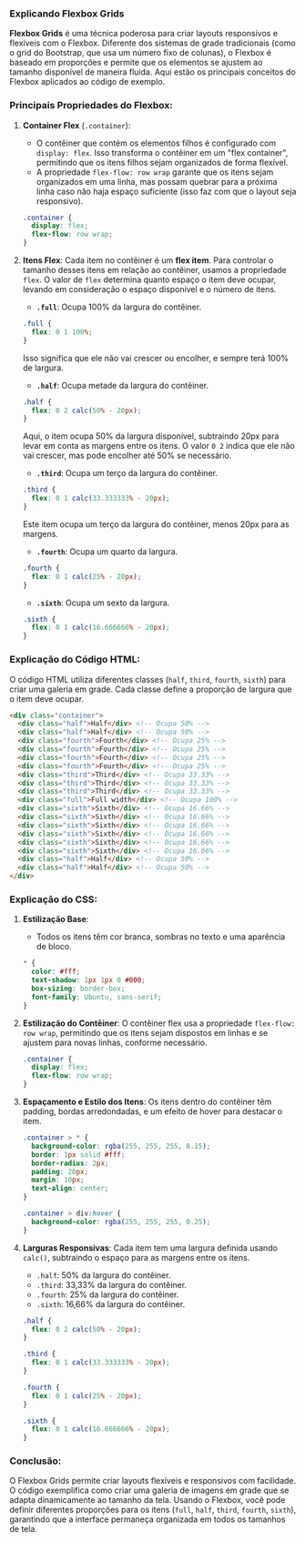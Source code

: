 ### Explicando Flexbox Grids

**Flexbox Grids** é uma técnica poderosa para criar layouts responsivos e flexíveis com o Flexbox. Diferente dos sistemas de grade tradicionais (como o grid do Bootstrap, que usa um número fixo de colunas), o Flexbox é baseado em proporções e permite que os elementos se ajustem ao tamanho disponível de maneira fluida. Aqui estão os principais conceitos do Flexbox aplicados ao código de exemplo.

### Principais Propriedades do Flexbox:

1. **Container Flex** (`.container`):
   - O contêiner que contém os elementos filhos é configurado com `display: flex`. Isso transforma o contêiner em um "flex container", permitindo que os itens filhos sejam organizados de forma flexível.
   - A propriedade `flex-flow: row wrap` garante que os itens sejam organizados em uma linha, mas possam quebrar para a próxima linha caso não haja espaço suficiente (isso faz com que o layout seja responsivo).
   
   ```css
   .container {
     display: flex;
     flex-flow: row wrap;
   }
   ```

2. **Itens Flex**:
   Cada item no contêiner é um **flex item**. Para controlar o tamanho desses itens em relação ao contêiner, usamos a propriedade `flex`. O valor de `flex` determina quanto espaço o item deve ocupar, levando em consideração o espaço disponível e o número de itens.

   - **`.full`**: Ocupa 100% da largura do contêiner.
   ```css
   .full {
     flex: 0 1 100%;
   }
   ```
   Isso significa que ele não vai crescer ou encolher, e sempre terá 100% de largura.

   - **`.half`**: Ocupa metade da largura do contêiner.
   ```css
   .half {
     flex: 0 2 calc(50% - 20px);
   }
   ```
   Aqui, o item ocupa 50% da largura disponível, subtraindo 20px para levar em conta as margens entre os itens. O valor `0 2` indica que ele não vai crescer, mas pode encolher até 50% se necessário.

   - **`.third`**: Ocupa um terço da largura do contêiner.
   ```css
   .third {
     flex: 0 1 calc(33.333333% - 20px);
   }
   ```
   Este item ocupa um terço da largura do contêiner, menos 20px para as margens.

   - **`.fourth`**: Ocupa um quarto da largura.
   ```css
   .fourth {
     flex: 0 1 calc(25% - 20px);
   }
   ```

   - **`.sixth`**: Ocupa um sexto da largura.
   ```css
   .sixth {
     flex: 0 1 calc(16.666666% - 20px);
   }
   ```

### Explicação do Código HTML:

O código HTML utiliza diferentes classes (`half`, `third`, `fourth`, `sixth`) para criar uma galeria em grade. Cada classe define a proporção de largura que o item deve ocupar. 

```html
<div class="container">
  <div class="half">Half</div> <!-- Ocupa 50% -->
  <div class="half">Half</div> <!-- Ocupa 50% -->
  <div class="fourth">Fourth</div> <!-- Ocupa 25% -->
  <div class="fourth">Fourth</div> <!-- Ocupa 25% -->
  <div class="fourth">Fourth</div> <!-- Ocupa 25% -->
  <div class="fourth">Fourth</div> <!-- Ocupa 25% -->
  <div class="third">Third</div> <!-- Ocupa 33.33% -->
  <div class="third">Third</div> <!-- Ocupa 33.33% -->
  <div class="third">Third</div> <!-- Ocupa 33.33% -->
  <div class="full">Full width</div> <!-- Ocupa 100% -->
  <div class="sixth">Sixth</div> <!-- Ocupa 16.66% -->
  <div class="sixth">Sixth</div> <!-- Ocupa 16.66% -->
  <div class="sixth">Sixth</div> <!-- Ocupa 16.66% -->
  <div class="sixth">Sixth</div> <!-- Ocupa 16.66% -->
  <div class="sixth">Sixth</div> <!-- Ocupa 16.66% -->
  <div class="sixth">Sixth</div> <!-- Ocupa 16.66% -->
  <div class="half">Half</div> <!-- Ocupa 50% -->
  <div class="half">Half</div> <!-- Ocupa 50% -->
</div>
```

### Explicação do CSS:

1. **Estilização Base**:
   - Todos os itens têm cor branca, sombras no texto e uma aparência de bloco.
   ```css
   * {
     color: #fff;
     text-shadow: 1px 1px 0 #000;
     box-sizing: border-box;
     font-family: Ubuntu, sans-serif;
   }
   ```

2. **Estilização do Contêiner**:
   O contêiner flex usa a propriedade `flex-flow: row wrap`, permitindo que os itens sejam dispostos em linhas e se ajustem para novas linhas, conforme necessário.
   ```css
   .container {
     display: flex;
     flex-flow: row wrap;
   }
   ```

3. **Espaçamento e Estilo dos Itens**:
   Os itens dentro do contêiner têm padding, bordas arredondadas, e um efeito de hover para destacar o item.
   ```css
   .container > * {
     background-color: rgba(255, 255, 255, 0.15);
     border: 1px solid #fff;
     border-radius: 2px;
     padding: 20px;
     margin: 10px;
     text-align: center;
   }

   .container > div:hover {
     background-color: rgba(255, 255, 255, 0.25);
   }
   ```

4. **Larguras Responsivas**:
   Cada item tem uma largura definida usando `calc()`, subtraindo o espaço para as margens entre os itens.
   - `.half`: 50% da largura do contêiner.
   - `.third`: 33,33% da largura do contêiner.
   - `.fourth`: 25% da largura do contêiner.
   - `.sixth`: 16,66% da largura do contêiner.
   ```css
   .half {
     flex: 0 2 calc(50% - 20px);
   }

   .third {
     flex: 0 1 calc(33.333333% - 20px);
   }

   .fourth {
     flex: 0 1 calc(25% - 20px);
   }

   .sixth {
     flex: 0 1 calc(16.666666% - 20px);
   }
   ```

### Conclusão:
O Flexbox Grids permite criar layouts flexíveis e responsivos com facilidade. O código exemplifica como criar uma galeria de imagens em grade que se adapta dinamicamente ao tamanho da tela. Usando o Flexbox, você pode definir diferentes proporções para os itens (`full`, `half`, `third`, `fourth`, `sixth`), garantindo que a interface permaneça organizada em todos os tamanhos de tela.